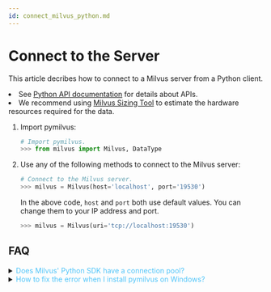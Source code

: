 ```yaml
---
id: connect_milvus_python.md
---
```


# Connect to the Server

This article decribes how to connect to a Milvus server from a Python client.

<div class="alert note">
<li>See <a href="https://github.com/milvus-io/pymilvus">Python API documentation</a> for details about APIs.</li>
<li>We recommend using <a href="https://milvus.io/tools/sizing">Milvus Sizing Tool</a> to estimate the hardware resources required for the data.</li>
</div>


1. Import pymilvus:

   ```python
   # Import pymilvus.
   >>> from milvus import Milvus, DataType
   ```

2. Use any of the following methods to connect to the Milvus server:

   ```python
   # Connect to the Milvus server.
   >>> milvus = Milvus(host='localhost', port='19530')
   ```

   <div class="alert note">
   In the above code, <code>host</code> and <code>port</code> both use default values. You can change them to your IP address and port.
   </div>

   ```python
   >>> milvus = Milvus(uri='tcp://localhost:19530')
   ```

## FAQ

<details>
<summary><font color="#4fc4f9">Does Milvus' Python SDK have a connection pool?</font></summary>
{{fragments/faq_pymilvus_connection_pool.md}}
</details>
<details>
<summary><font color="#4fc4f9">How to fix the error when I install pymilvus on Windows?</font></summary>
{{fragments/faq_pymilvus_install_error.md}}
</details>
